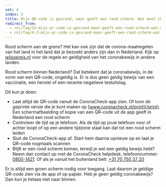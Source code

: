 ```yaml
---
set: 4
index: 3
title: Mijn QR-code is gescand, maar geeft een rood scherm. Wat moet ik doen?
redirect_from: 
  - /nl/faq/14-mijn-qr-code-is-gescand-maar-geeft-een-rood-scherm-wat-moet-ik-doen
  - /nl/faq/4-2-mijn-qr-code-is-gescand-maar-geeft-een-rood-scherm-wat-moet-ik-doen
---
```

Rood scherm aan de grens? Het kan ook zijn dat de corona-maatregelen van het land in het land dat je bezoekt anders zijn dan in Nederland. Kijk op <a href="https://www.wijsopreis.nl/" rel="noopener noreferrer" target="_blank">wijsopreis.nl</a> voor de regels en geldigheid van het coronabewijs in andere landen.

Rood scherm binnen Nederland? Dat betekent dat je coronabewijs, in de vorm van een QR-code, ongeldig is. Er is dus geen geldig bewijs van een vaccinatie, een herstel of een recente negatieve testuitslag. 

Dit kun je doen:

- Laat altijd de QR-code vanuit de CoronaCheck-app zien. Of toon de geprinte versie die je kunt maken op [www.coronacheck.nl/print](/print). Een schermafbeelding of kopie van een QR-code uit de app geeft in Nederland een rood scherm
- Controleer de tijd op je telefoon. Als de tijd op jouw telefoon voor of achter loopt of op een andere tijdzone staat kan dat tot een rood scherm leiden
- Sluit de CoronaCheck-app af. Start hem daarna opnieuw op en laat je QR-code nogmaals scannen
- Blijft er een rood scherm komen, terwijl je wel een geldig bewijs hebt? Neem dan contact op met de CoronaCheck helpdesk, telefoonnummer: 
<a href="tel:08001421">0800-1421</a>. Of als je vanuit het buitenland belt: <a href="tel:+31707503720">+31 70 750 37 20</a>

Er is altijd een groen scherm nodig voor toegang. Laat daarom je geldige QR-code zien via de app of op papier. Heb je geen geldig coronabewijs? Dan kun je helaas niet naar binnen. 
